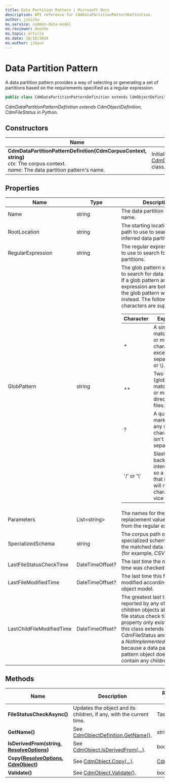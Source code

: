 ```yaml
---
title: Data Partition Pattern | Microsoft Docs
description: API reference for CdmDataPartitionPatternDefinition.
author: jinichu
ms.service: common-data-model
ms.reviewer: deonhe 
ms.topic: article
ms.date: 10/18/2019
ms.author: jibyun
---
```


# Data Partition Pattern

A data partition pattern provides a way of selecting or generating a set of partitions based on the requirements specified as a regular expression.

```csharp
public class CdmDataPartitionPatternDefinition extends CdmObjectDefinitionBase, CdmFileStatus
```
*CdmDataPartitionPatternDefinition extends CdmObjectDefinition, CdmFileStatus in Python.*

## Constructors
|Name|Description|
|---|---|
|**CdmDataPartitionPatternDefinition(CdmCorpusContext, string)**<br/>*ctx*: The corpus context.<br/>*name*: The data partition pattern's name.|Initializes a new instance of the [CdmDataPartitionPatternDefinition](datapartitionpattern.md) class.|

## Properties
|Name|Type|Description|
|---|---|---|
|Name|string|The data partition pattern's name.|
|RootLocation|string|The starting location's corpus path to use to search for inferred data partitions.|
|RegularExpression|string|The regular expression string to use to search for data partitions.|
|GlobPattern|string|The glob pattern string to use to search for data partitions. If a glob pattern and regular expression are both present, the glob pattern will be used instead. The following special characters are supported:<br/><table><thead><tr><th>Character</th><th>Explanation</th></tr></thead><tbody><tr><td>*</td><td>A single star matches zero or more of any character except path separators (/ or \\).</td></tr><tr><td>**</td><td>Two stars (globstar) matches zero or more directories or files.</td></tr><tr><td>?</td><td>A question mark matches any single character that isn't a path separator.</td></tr><tr><td>'/' or '\\'</td><td>Slash and backslash are interchangable, so a pattern that includes '\\' will match a '/' character and vice versa.</td></tr></tbody></table>
|Parameters|List\<string>|The names for the replacement values extracted from the regular expression.|
|SpecializedSchema|string|The corpus path of the specialized schema to use for the matched data partitions (for example, *CSV*).|
|LastFileStatusCheckTime|DateTimeOffset?|The last time the modified time was checked for this file.|
|LastFileModifiedTime|DateTimeOffset?|The last time this file was modified according to the object model.|
|LastChildFileModifiedTime|DateTimeOffset?|The greatest last time reported by any of the children objects about their file status check times. This property only exists because this class extends CdmFileStatus and will throw a *NotImplementedException* because a data partition pattern object doesn't contain any children.|

## Methods
|Name|Description|Return Type|
|---|---|---|
|**FileStatusCheckAsync()**|Updates the object and its children, if any, with the current time.|Task|
|**GetName()**|See [CdmObjectDefinition.GetName()](cdmobjectdefinition.md#methods).|string|
|**IsDerivedFrom(string, [ResolveOptions](../utilities/resolveoptions.md))**|See [CdmObject.IsDerivedFrom(...)](cdmobject.md#methods).|bool|
|**Copy([ResolveOptions](../utilities/resolveoptions.md), [CdmObject](cdmobject.md))**|See [CdmObject.Copy(...)](cdmobject.md#methods).|[CdmObject](cdmobject.md)|
|**Validate()**|See [CdmObject.Validate()](cdmobject.md#methods).|bool|

